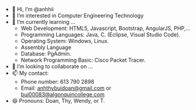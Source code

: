 - 👋 Hi, I’m @anhhii
- 👀 I’m interested in Computer Engineering Technology 
- 🌱 I’m currently learning ...
    - Web Development: HTML5, Javascript, Bootstrap, AngularJS, PHP,...
    - Programming Languages: Java, C. (Eclipse, Visual Studio Code).
    - Operating System: Windows, Linux.
    - Assembly Language
    - Database: PgAdmin.
    - Network Programming Basic: Cisco Packet Tracer.
- 💞️ I’m looking to collaborate on ...
- 📫 My contact:
    - Phone number: 613 790 2898
    - Email: anhthybuidoan@gmail.com or 
             bui00083@algonquincollege.com
- 😄 Pronouns: Doan, Thy, Wendy, or T.

